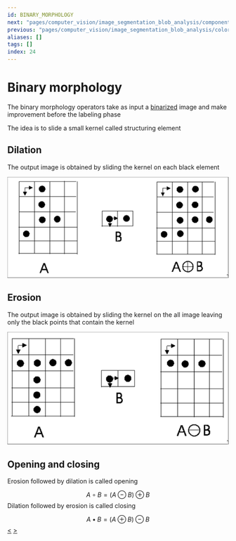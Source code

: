 ```yaml
---
id: BINARY_MORPHOLOGY
next: "pages/computer_vision/image_segmentation_blob_analysis/components_labeling.md"
previous: "pages/computer_vision/image_segmentation_blob_analysis/color_based_segmentation.md"
aliases: []
tags: []
index: 24
---
```


# Binary morphology

The binary morphology operators take as input a [binarized](pages/computer_vision/image_segmentation_blob_analysis/binarization.md) image and make improvement before the labeling phase

The idea is to slide a small kernel called structuring element

## Dilation

The output image is obtained by sliding the kernel on each black element

![](assets/computer_vision/Pasted_image_20240303171944.png)
## Erosion

The output image is obtained by sliding the kernel on the all image leaving only the black points that contain the kernel

![](assets/computer_vision/Pasted_image_20240303172045.png)

## Opening and closing

Erosion followed by dilation is called opening

$$
A \circ B = (A \ominus B) \oplus B
$$
Dilation followed by erosion is called closing

$$
A \bullet B = (A \oplus B) \ominus B
$$
[<](pages/computer_vision/image_segmentation_blob_analysis/color_based_segmentation.md) [>](pages/computer_vision/image_segmentation_blob_analysis/components_labeling.md)
